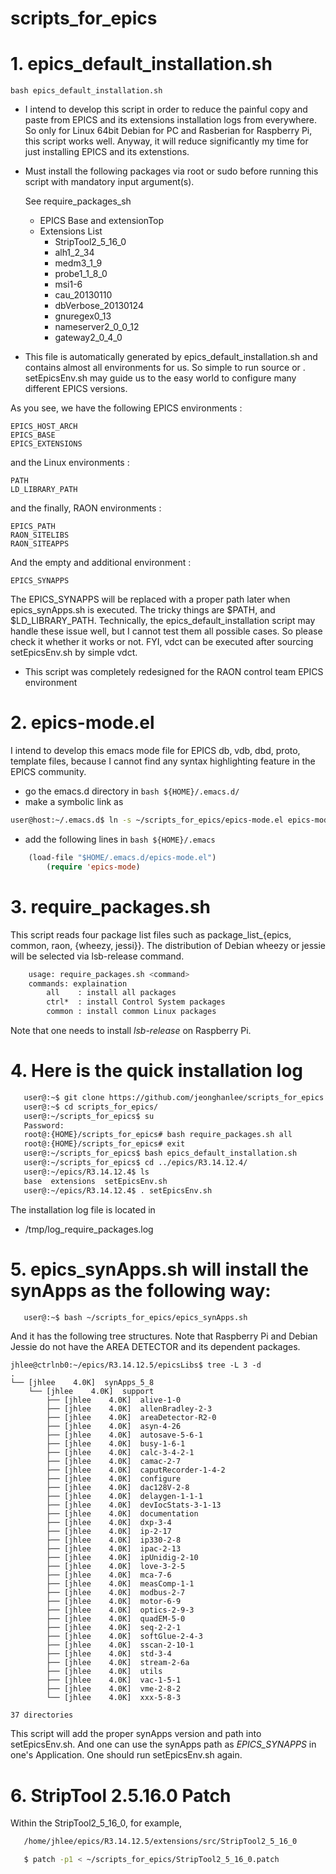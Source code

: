 scripts_for_epics
=================

# 1. epics_default_installation.sh

   ```bash epics_default_installation.sh```

* I intend to develop this script in order to reduce the painful
  copy and paste from EPICS and its extensions installation logs
  from everywhere. So only for Linux 64bit Debian for PC and 
  Rasberian for Raspberry Pi, this script works well.
  Anyway, it will reduce significantly my time for just installing
  EPICS and its extenstions.


* Must install the following packages via root or sudo
  before running this script with mandatory input argument(s).

  See require\_packages\_sh
    


  * EPICS Base and extensionTop
  * Extensions List
    * StripTool2\_5\_16_0 
    * alh1\_2_34 
    * medm3\_1_9 
    * probe1_1\_8_0 
    * msi1-6 
    * cau_20130110 
    * dbVerbose_20130124 
    * gnuregex0_13 
    * nameserver2\_0\_0_12
    * gateway2\_0\_4_0


* This file is automatically generated by epics\_default_installation.sh and contains almost all environments for us. So simple to run source or . setEpicsEnv.sh may guide us to the easy world to configure many different EPICS versions.

As you see, we have the following EPICS environments :

	EPICS_HOST_ARCH
	EPICS_BASE
    EPICS_EXTENSIONS

and the Linux environments :

    PATH
	LD_LIBRARY_PATH
  
and the finally, RAON environments :

	EPICS_PATH
	RAON_SITELIBS
	RAON_SITEAPPS

And the empty and additional environment :

	EPICS_SYNAPPS

The EPICS\_SYNAPPS will be replaced with a proper path later when epics\_synApps.sh is executed. The tricky things are $PATH, and $LD\_LIBRARY\_PATH. Technically, the epics\_default\_installation script may handle these issue well, but I cannot test them all possible cases. So please check it whether it works or not. FYI, vdct can be executed after sourcing setEpicsEnv.sh by simple vdct.

* This script was completely redesigned for the RAON control team EPICS environment



# 2. epics-mode.el

I intend to develop this emacs mode file for EPICS db, vdb, dbd, proto, template files, because I cannot find any syntax highlighting feature in the EPICS community.
    
* go the emacs.d directory in ```bash ${HOME}/.emacs.d/```
* make a symbolic link as 

```bash
user@host:~/.emacs.d$ ln -s ~/scripts_for_epics/epics-mode.el epics-mode.el
```
* add the following lines in ```bash ${HOME}/.emacs ```

```lisp
    (load-file "$HOME/.emacs.d/epics-mode.el")
		(require 'epics-mode)
```

# 3. require_packages.sh

This script reads four package list files such as package_list_{epics, common, raon, {wheezy, jessi}}. The distribution of Debian wheezy or jessie will be selected via lsb-release  command. 

```bash
    usage: require_packages.sh <command>
	commands: explaination
		all    : install all packages 
		ctrl*  : install Control System packages 
		common : install common Linux packages
```
   
Note that one needs to install *lsb-release* on Raspberry Pi. 
  
# 4. Here is the quick installation log 

```bash
   user@:~$ git clone https://github.com/jeonghanlee/scripts_for_epics
   user@:~$ cd scripts_for_epics/
   user@:~/scripts_for_epics$ su
   Password: 
   root@:{HOME}/scripts_for_epics# bash require_packages.sh all
   root@:{HOME}/scripts_for_epics# exit
   user@:~/scripts_for_epics$ bash epics_default_installation.sh 
   user@:~/scripts_for_epics$ cd ../epics/R3.14.12.4/
   user@:~/epics/R3.14.12.4$ ls
   base  extensions  setEpicsEnv.sh
   user@:~/epics/R3.14.12.4$ . setEpicsEnv.sh 
```

The installation log file is located in 
  * /tmp/log_require_packages.log 
  

# 5. epics_synApps.sh will install the synApps as the following way:

```bash
   user@:~$ bash ~/scripts_for_epics/epics_synApps.sh 
```
And it has the following tree structures. Note that Raspberry Pi and Debian Jessie do not have the AREA DETECTOR and its dependent packages.
  
```
jhlee@ctrlnb0:~/epics/R3.14.12.5/epicsLibs$ tree -L 3 -d
.
└── [jhlee    4.0K]  synApps_5_8
    └── [jhlee    4.0K]  support
        ├── [jhlee    4.0K]  alive-1-0
        ├── [jhlee    4.0K]  allenBradley-2-3
        ├── [jhlee    4.0K]  areaDetector-R2-0
        ├── [jhlee    4.0K]  asyn-4-26
        ├── [jhlee    4.0K]  autosave-5-6-1
        ├── [jhlee    4.0K]  busy-1-6-1
        ├── [jhlee    4.0K]  calc-3-4-2-1
        ├── [jhlee    4.0K]  camac-2-7
        ├── [jhlee    4.0K]  caputRecorder-1-4-2
        ├── [jhlee    4.0K]  configure
        ├── [jhlee    4.0K]  dac128V-2-8
        ├── [jhlee    4.0K]  delaygen-1-1-1
        ├── [jhlee    4.0K]  devIocStats-3-1-13
        ├── [jhlee    4.0K]  documentation
        ├── [jhlee    4.0K]  dxp-3-4
        ├── [jhlee    4.0K]  ip-2-17
        ├── [jhlee    4.0K]  ip330-2-8
        ├── [jhlee    4.0K]  ipac-2-13
        ├── [jhlee    4.0K]  ipUnidig-2-10
        ├── [jhlee    4.0K]  love-3-2-5
        ├── [jhlee    4.0K]  mca-7-6
        ├── [jhlee    4.0K]  measComp-1-1
        ├── [jhlee    4.0K]  modbus-2-7
        ├── [jhlee    4.0K]  motor-6-9
        ├── [jhlee    4.0K]  optics-2-9-3
        ├── [jhlee    4.0K]  quadEM-5-0
        ├── [jhlee    4.0K]  seq-2-2-1
        ├── [jhlee    4.0K]  softGlue-2-4-3
        ├── [jhlee    4.0K]  sscan-2-10-1
        ├── [jhlee    4.0K]  std-3-4
        ├── [jhlee    4.0K]  stream-2-6a
        ├── [jhlee    4.0K]  utils
        ├── [jhlee    4.0K]  vac-1-5-1
        ├── [jhlee    4.0K]  vme-2-8-2
        └── [jhlee    4.0K]  xxx-5-8-3

37 directories

```
This script will add the proper synApps version and path into setEpicsEnv.sh. And one can use the synApps path as *EPICS_SYNAPPS* in one's Application. One should run setEpicsEnv.sh again. 
   


# 6. StripTool 2.5.16.0 Patch

Within the StripTool2\_5\_16_0, for example,

```bash 
   /home/jhlee/epics/R3.14.12.5/extensions/src/StripTool2_5_16_0

   $ patch -p1 < ~/scripts_for_epics/StripTool2_5_16_0.patch
```
   
